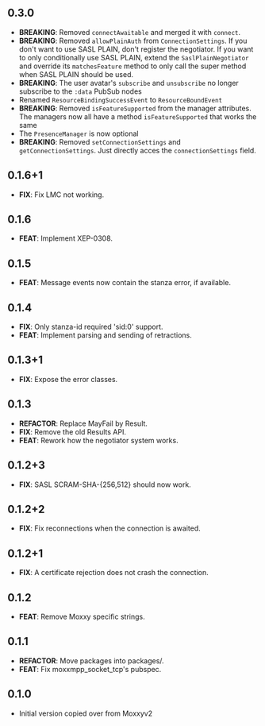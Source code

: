 ## 0.3.0

- **BREAKING**: Removed `connectAwaitable` and merged it with `connect`.
- **BREAKING**: Removed `allowPlainAuth` from `ConnectionSettings`. If you don't want to use SASL PLAIN, don't register the negotiator. If you want to only conditionally use SASL PLAIN, extend the `SaslPlainNegotiator` and override its `matchesFeature` method to only call the super method when SASL PLAIN should be used.
- **BREAKING**: The user avatar's `subscribe` and `unsubscribe` no longer subscribe to the `:data` PubSub nodes
- Renamed `ResourceBindingSuccessEvent` to `ResourceBoundEvent`
- **BREAKING**: Removed `isFeatureSupported` from the manager attributes. The managers now all have a method `isFeatureSupported` that works the same
- The `PresenceManager` is now optional
- **BREAKING**: Removed `setConnectionSettings` and `getConnectionSettings`. Just directly acces the `connectionSettings` field.

## 0.1.6+1

 - **FIX**: Fix LMC not working.

## 0.1.6

 - **FEAT**: Implement XEP-0308.

## 0.1.5

 - **FEAT**: Message events now contain the stanza error, if available.

## 0.1.4

 - **FIX**: Only stanza-id required 'sid:0' support.
 - **FEAT**: Implement parsing and sending of retractions.

## 0.1.3+1

 - **FIX**: Expose the error classes.

## 0.1.3

 - **REFACTOR**: Replace MayFail by Result.
 - **FIX**: Remove the old Results API.
 - **FEAT**: Rework how the negotiator system works.

## 0.1.2+3

 - **FIX**: SASL SCRAM-SHA-{256,512} should now work.

## 0.1.2+2

 - **FIX**: Fix reconnections when the connection is awaited.

## 0.1.2+1

 - **FIX**: A certificate rejection does not crash the connection.

## 0.1.2

 - **FEAT**: Remove Moxxy specific strings.

## 0.1.1

 - **REFACTOR**: Move packages into packages/.
 - **FEAT**: Fix moxxmpp_socket_tcp's pubspec.

## 0.1.0

- Initial version copied over from Moxxyv2

